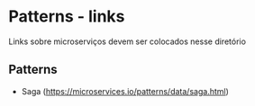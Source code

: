 # Patterns - links

Links sobre microserviços devem ser colocados nesse diretório

## Patterns
* Saga (https://microservices.io/patterns/data/saga.html)
